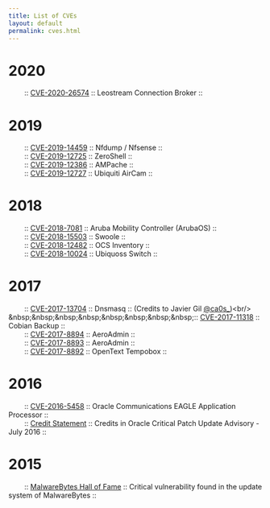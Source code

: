 ```yaml
---
title: List of CVEs
layout: default
permalink: cves.html
---
```

# 2020
&nbsp;&nbsp;&nbsp;&nbsp;&nbsp;&nbsp;&nbsp;&nbsp;:: [CVE-2020-26574](https://adepts.of0x.cc/leostream-xss-to-rce/) :: Leostream Connection Broker :: <br />

# 2019
&nbsp;&nbsp;&nbsp;&nbsp;&nbsp;&nbsp;&nbsp;&nbsp;:: [CVE-2019-14459](https://cve.mitre.org/cgi-bin/cvename.cgi?name=CVE-2019-14459) :: Nfdump / Nfsense :: <br />
&nbsp;&nbsp;&nbsp;&nbsp;&nbsp;&nbsp;&nbsp;&nbsp;:: [CVE-2019-12725](https://cve.mitre.org/cgi-bin/cvename.cgi?name=CVE-2019-12725) :: ZeroShell :: <br />
&nbsp;&nbsp;&nbsp;&nbsp;&nbsp;&nbsp;&nbsp;&nbsp;:: [CVE-2019-12386](https://cve.mitre.org/cgi-bin/cvename.cgi?name=CVE-2019-12386) :: AMPache :: <br />
&nbsp;&nbsp;&nbsp;&nbsp;&nbsp;&nbsp;&nbsp;&nbsp;:: [CVE-2019-12727](https://cve.mitre.org/cgi-bin/cvename.cgi?name=CVE-2019-12727) :: Ubiquiti AirCam :: <br />

# 2018
&nbsp;&nbsp;&nbsp;&nbsp;&nbsp;&nbsp;&nbsp;&nbsp;:: [CVE-2018-7081](https://cve.mitre.org/cgi-bin/cvename.cgi?name=CVE-2018-7081) :: Aruba Mobility Controller (ArubaOS) :: <br />
&nbsp;&nbsp;&nbsp;&nbsp;&nbsp;&nbsp;&nbsp;&nbsp;:: [CVE-2018-15503](https://cve.mitre.org/cgi-bin/cvename.cgi?name=CVE-2018-15503) :: Swoole :: <br />
&nbsp;&nbsp;&nbsp;&nbsp;&nbsp;&nbsp;&nbsp;&nbsp;:: [CVE-2018-12482](https://cve.mitre.org/cgi-bin/cvename.cgi?name=CVE-2018-12482) :: OCS Inventory :: <br />
&nbsp;&nbsp;&nbsp;&nbsp;&nbsp;&nbsp;&nbsp;&nbsp;:: [CVE-2018-10024](https://cve.mitre.org/cgi-bin/cvename.cgi?name=CVE-2018-10024) :: Ubiquoss Switch :: <br/>

# 2017

&nbsp;&nbsp;&nbsp;&nbsp;&nbsp;&nbsp;&nbsp;&nbsp;:: [CVE-2017-13704](https://cve.mitre.org/cgi-bin/cvename.cgi?name=CVE-2017-13704) :: Dnsmasq :: (Credits to Javier Gil [@ca0s_](https://twitter.com/ca0s_))<br/>
&nbsp;&nbsp;&nbsp;&nbsp;&nbsp;&nbsp;&nbsp;&nbsp;:: [CVE-2017-11318](https://cve.mitre.org/cgi-bin/cvename.cgi?name=CVE-2017-11318) :: Cobian Backup ::<br/>
&nbsp;&nbsp;&nbsp;&nbsp;&nbsp;&nbsp;&nbsp;&nbsp;:: [CVE-2017-8894](https://cve.mitre.org/cgi-bin/cvename.cgi?name=CVE-2017-8894) :: AeroAdmin ::<br/>
&nbsp;&nbsp;&nbsp;&nbsp;&nbsp;&nbsp;&nbsp;&nbsp;:: [CVE-2017-8893](https://cve.mitre.org/cgi-bin/cvename.cgi?name=CVE-2017-8893) :: AeroAdmin ::<br/>
&nbsp;&nbsp;&nbsp;&nbsp;&nbsp;&nbsp;&nbsp;&nbsp;:: [CVE-2017-8892](https://cve.mitre.org/cgi-bin/cvename.cgi?name=CVE-2017-8892) :: OpenText Tempobox :: 

# 2016
&nbsp;&nbsp;&nbsp;&nbsp;&nbsp;&nbsp;&nbsp;&nbsp;:: [CVE-2016-5458](http://cve.mitre.org/cgi-bin/cvename.cgi?name=CVE-2016-5458) :: Oracle Communications EAGLE Application Processor ::
<br/>
&nbsp;&nbsp;&nbsp;&nbsp;&nbsp;&nbsp;&nbsp;&nbsp;:: [Credit Statement](http://www.oracle.com/technetwork/security-advisory/cpujul2016-2881720.html) :: Credits in Oracle Critical Patch Update Advisory - July 2016 ::

# 2015
&nbsp;&nbsp;&nbsp;&nbsp;&nbsp;&nbsp;&nbsp;&nbsp;:: [MalwareBytes Hall of Fame](
https://forums.malwarebytes.org/index.php?/topic/158251-malwarebytes-hall-of-fame/) :: Critical vulnerability found in the update system of MalwareBytes ::

